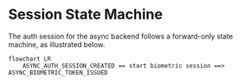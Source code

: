 # Session State Machine

The auth session for the async backend follows a forward-only state machine, as illustrated below.

```mermaid
flowchart LR
    ASYNC_AUTH_SESSION_CREATED == start biometric session ==> ASYNC_BIOMETRIC_TOKEN_ISSUED
```